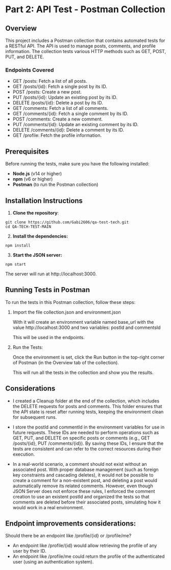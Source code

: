 # Part 2: API Test - Postman Collection

## Overview

This project includes a Postman collection that contains automated tests for a RESTful API. The API is used to manage posts, comments, and profile information. The collection tests various HTTP methods such as GET, POST, PUT, and DELETE.

### Endpoints Covered
- GET /posts: Fetch a list of all posts.
- GET /posts/{id}: Fetch a single post by its ID.
- POST /posts: Create a new post.
- PUT /posts/{id}: Update an existing post by its ID.
- DELETE /posts/{id}: Delete a post by its ID.
- GET /comments: Fetch a list of all comments.
- GET /comments/{id}: Fetch a single comment by its ID.
- POST /comments: Create a new comment.
- PUT /comments/{id}: Update an existing comment by its ID.
- DELETE /comments/{id}: Delete a comment by its ID.
- GET /profile: Fetch the profile information.

## Prerequisites

Before running the tests, make sure you have the following installed:

- **Node.js** (v14 or higher)
- **npm** (v6 or higher)
- **Postman** (to run the Postman collection)

## Installation Instructions

1. **Clone the repository**:
```
git clone https://github.com/Gabi2606/qa-test-tech.git
cd QA-TECH-TEST-MAIN
```

2. **Install the dependencies:**
```
npm install
```

3. **Start the JSON server:**
```
npm start
```
The server will run at http://localhost:3000.

## Running Tests in Postman

To run the tests in this Postman collection, follow these steps:

1. Import the file collection.json and environment.json

    With it will create an environment variable named base_url with the value http://localhost:3000 and two variables: postId and commentsId

    This will be used in the endpoints.

2. Run the Tests:

    Once the environment is set, click the Run button in the top-right corner of Postman (in the Overview tab of the collection).

    This will run all the tests in the collection and show you the results.


## Considerations

- I created a Cleanup folder at the end of the collection, which includes the DELETE requests for posts and comments. This folder ensures that the API state is reset after running tests, keeping the environment clean for subsequent runs.

- I store the postId and commentId in the environment variables for use in future requests. These IDs are needed to perform operations such as GET, PUT, and DELETE on specific posts or comments (e.g., GET /posts/{id}, PUT /comments/{id}). By saving these IDs, I ensure that the tests are consistent and can refer to the correct resources during their execution.

- In a real-world scenario, a comment should not exist without an associated post. With proper database management (such as foreign key constraints and cascading deletes), it would not be possible to create a comment for a non-existent post, and deleting a post would automatically remove its related comments. However, even though JSON Server does not enforce these rules, I enforced the comment creation to use an existent postId and organized the tests so that comments are deleted before their associated posts, simulating how it would work in a real environment. 


## Endpoint improvements considerations:

Should there be an endpoint like /profile/{id} or /profile/me?
-  An endpoint like /profile/{id} would allow retrieving the profile of any user by their ID.
-  An endpoint like /profile/me could return the profile of the authenticated user (using an authentication system).


